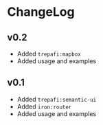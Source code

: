 ChangeLog
==

v0.2
--
- Added `trepafi:mapbox`
- Added usage and examples

v0.1
--
- Added `trepafi:semantic-ui`
- Added `iron:router`
- Added usage and examples
